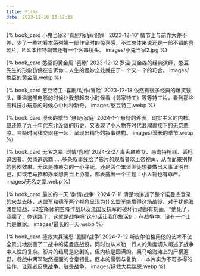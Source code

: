 ```yaml
---
title: Films
date: 2023-12-10 13:17:15
---
```


{% book_card 小鬼当家2 '喜剧/家庭/犯罪' '2023-12-10' 情节上与前作大差不差，少了一些初看本系列第一部作品时的惊喜感，不过总体来说还是一部不错的喜剧片。P.S.本作特朗普还有一个客串镜头。 images/小鬼当家2.jpg %}

{% book_card 憨豆的黄金周 '喜剧' 2023-12-12 罗温·艾金森的经典演绎，憨豆先生的形象仿佛在告诉你：人生的曼妙之处就在于一个又一个的巧合。 images/憨豆的黄金周.webp %}

{% book_card 憨豆特工 '喜剧/动作/冒险' 2023-12-18 依然有很多经典的爆笑镜头，重温这部电影的时候让我想起来小时候看《邻家特工》等等特工片，看到那些高科技小玩意的时候心中种种新奇。 images/憨豆特工.webp %}

{% book_card 漫长的季节 '悬疑/家庭' 2024-1-1 悬疑的外表，现实主义的内核。既还原了九十年代东北没落的历史，又表现了小人物在时代浪潮裹挟下的无奈悲凉。三条时间线交织在一起，呈现出精巧的叙事结构。 images/漫长的季节.webp %}

{% book_card 无名之辈 '剧情/喜剧' 2024-2-27 毒舌瘫痪女、愚蠢持枪匪、丢枪追凶者、欠债逃逸商……多条叙事线给了影片的观看者以上帝视角，从而而来别样的喜剧效果。无论是瘫痪女的一心寻死，还是两个笨蛋匪徒想要做出大事证明自己，抑或老马掺和办案想要当上协警，都表露出一个主题：小人物也有尊严。 images/无名之辈.webp %}

{% book_card 最长的一天 '剧情/战争' 2024-7-11 清楚地讲述了整个诺曼底登录的来龙去脉，从盟军和德军两个视角呈现为什么盟军能赢得这场战役。对于犹他海滩登陆战、82空降师的空降作战以及法国反抗军的破坏行动都有刻画。“他死了，我瘸了，你迷路了，这就是战争吧”这句话让我印象深刻，在战争中，没有一个士兵是赢家。 images/最长的一天.webp %}

{% book_card 拯救大兵瑞恩 '剧情/战争' 2024-7-12 斯皮尔伯格用他的艺术不仅全景式地刻画了二战中的诺曼底战役，同时也从米勒一行人的角度切入阐述了战争中人性的复杂。影片的结局是悲剧的，但内核是圆满的。奥马哈海滩上的尸横遍野，巷战中两军陡然撞面的仓皇错乱，厄本的懦弱与复仇……本片实为不可多得的佳作，让观者反思战争、敬畏战争。 images/拯救大兵瑞恩.webp %}
